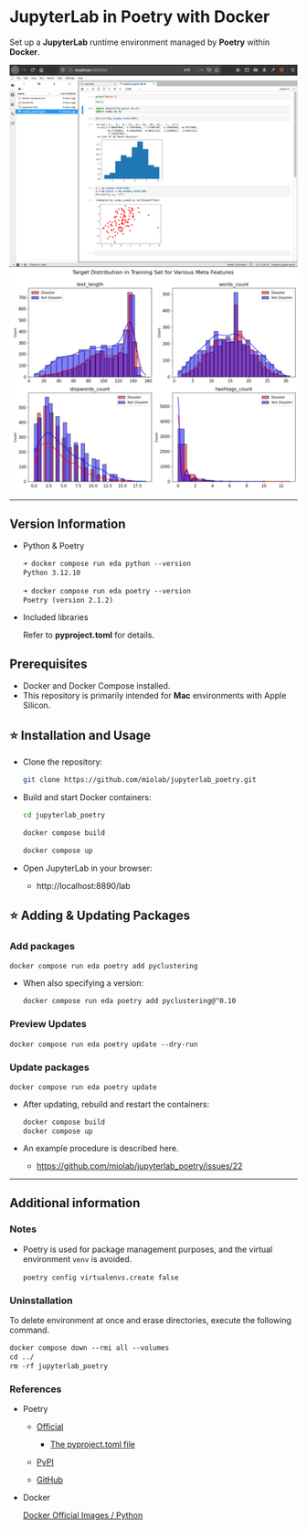 # JupyterLab in Poetry with Docker

Set up a **JupyterLab** runtime environment managed by **Poetry** within **Docker**.

<img width="800" alt="jupyterlab_poetry_sample_image" src="img/sample_img_0.png">

<img width="800" alt="jupyterlab_poetry_sample_image" src="img/sample_img_1.png">

---

## Version Information

- Python & Poetry

  ```
  ➜ docker compose run eda python --version
  Python 3.12.10

  ➜ docker compose run eda poetry --version
  Poetry (version 2.1.2)
  ```

- Included libraries

  Refer to **pyproject.toml** for details.

## Prerequisites

- Docker and Docker Compose installed.
- This repository is primarily intended for **Mac** environments with Apple Silicon.

## :star: Installation and Usage

- Clone the repository:

  ```sh
  git clone https://github.com/miolab/jupyterlab_poetry.git
  ```

- Build and start Docker containers:

  ```sh
  cd jupyterlab_poetry
  ```

  ```sh
  docker compose build
  ```

  ```sh
  docker compose up
  ```

- Open JupyterLab in your browser:
  - http://localhost:8890/lab

## :star: Adding & Updating Packages

### Add packages

```
docker compose run eda poetry add pyclustering
```

- When also specifying a version:

  ```
  docker compose run eda poetry add pyclustering@^0.10
  ```

### Preview Updates

```
docker compose run eda poetry update --dry-run
```

### Update packages

```
docker compose run eda poetry update
```

- After updating, rebuild and restart the containers:

  ```
  docker compose build
  docker compose up
  ```

- An example procedure is described here.

  - https://github.com/miolab/jupyterlab_poetry/issues/22

---

## Additional information

### Notes

- Poetry is used for package management purposes, and the virtual environment `venv` is avoided.

  `poetry config virtualenvs.create false`

### Uninstallation

To delete environment at once and erase directories, execute the following command.

```
docker compose down --rmi all --volumes
cd ../
rm -rf jupyterlab_poetry
```

### References

- Poetry

  - [Official](https://python-poetry.org/)

    - [The pyproject.toml file](https://python-poetry.org/docs/pyproject/)

  - [PyPI](https://pypi.org/project/poetry/)

  - [GitHub](https://github.com/python-poetry/poetry)

- Docker

  [Docker Official Images / Python](https://hub.docker.com/_/python)
